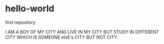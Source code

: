 # hello-world
first repository

I AM A BOY OF MY CITY AND LIVE IN MY CITY BUT STUDY IN DIFFERENT CITY WHICH IS SOMEONE elsE's CITY BUT NOT CITY.
